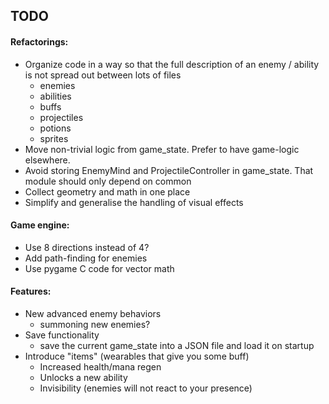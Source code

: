 ## TODO

#### Refactorings:
* Organize code in a way so that the full description of an enemy / ability is not spread out between lots of files
    * enemies
    * abilities
    * buffs
    * projectiles
    * potions
    * sprites
* Move non-trivial logic from game_state. Prefer to have game-logic elsewhere.
* Avoid storing EnemyMind and ProjectileController in game_state. That module should only depend on common
* Collect geometry and math in one place
* Simplify and generalise the handling of visual effects

#### Game engine:
* Use 8 directions instead of 4?
* Add path-finding for enemies
* Use pygame C code for vector math

#### Features:
* New advanced enemy behaviors
    * summoning new enemies?
* Save functionality
    * save the current game_state into a JSON file and load it on startup
* Introduce "items" (wearables that give you some buff)
    * Increased health/mana regen
    * Unlocks a new ability
    * Invisibility (enemies will not react to your presence)
